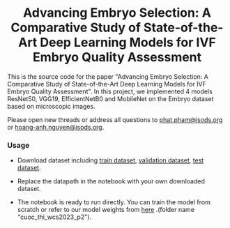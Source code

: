 <div align="center">    
 
# Advancing Embryo Selection: A Comparative Study of State-of-the-Art Deep Learning Models for IVF Embryo Quality Assessment

</div> 

This is the source code for the paper "Advancing Embryo Selection: A Comparative Study of State-of-the-Art Deep Learning Models for IVF Embryo Quality Assessment".
In this project, we implemented 4 models ResNet50, VGG19, EfficientNetB0 and MobileNet on the Embryo dataset based on microscopic images. 

Please open new threads or address all questions to phat.pham@isods.org or hoang-anh.nguyen@isods.org. 

### Usage
* Download dataset including [train dataset](https://drive.google.com/drive/folders/1PjbqQfP5SAfL5hvRxGJFfd1Lx7BqKIkP?usp=sharing), [validation dataset](https://drive.google.com/drive/folders/1WitdlpCLiU5d_EI8pYYPiUAut5zOgQZr?usp=sharing), [test dataset](https://drive.google.com/drive/folders/1Kzgktxv18shSKyhMoQKzD7RzOjmmMHg7?usp=sharing).  

* Replace the datapath in the notebook with your own downloaded dataset.

* The notebook is ready to run directly. You can train the model from scratch or refer to our model weights from [here]( https://drive.google.com/drive/folders/16zJAxbMP60m8rXofWHwSpgK9qd-s_8qL?usp=sharing) .(folder name "cuoc_thi_wcs2023_p2").

